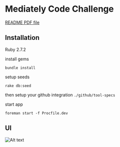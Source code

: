 # Mediately Code Challenge

[README PDF file](./docs/README.pdf)

## Installation

Ruby 2.7.2

install gems
```
bundle install
```

setup seeds
```
rake db:seed
```

then setup your github integration `./github/tool-specs`

start app
```
foreman start -f Procfile.dev
```

## UI

![Alt text](https://monosnap.com/image/ZANNtkfrgnwY7uY8E3psbh2eU8LFEo)
